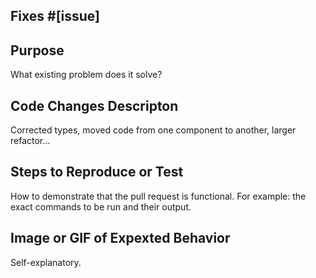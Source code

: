 ## Fixes #[issue]

## Purpose

What existing problem does it solve?

## Code Changes Descripton

Corrected types, moved code from one component to another, larger refactor...

## Steps to Reproduce or Test

How to demonstrate that the pull request is functional. For example: the exact commands to be run and their output.

## Image or GIF of Expexted Behavior

Self-explanatory.
